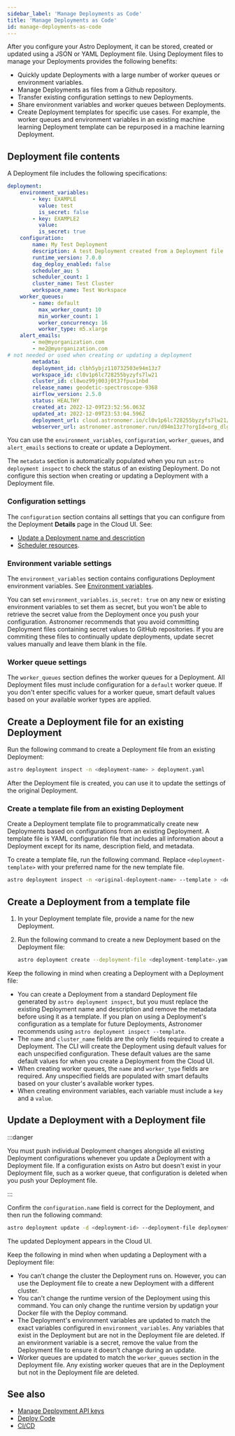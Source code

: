 ```yaml
---
sidebar_label: 'Manage Deployments as Code'
title: 'Manage Deployments as Code'
id: manage-deployments-as-code
---
```


<head>
  <meta name="description" content="Manage an Astro Deployment with JSON or YAML Deployment file. This Deployment file can be used to store, create, or update a Deployment's configuration." />
  <meta name="og:description" content="Manage an Astro Deployment with JSON or YAML Deployment file. This Deployment file can be used to store, create, or update a Deployment's configuration." />
</head>

After you configure your Astro Deployment, it can be stored, created or updated using a JSON or YAML Deployment file. Using Deployment files to manage your Deployments provides the following benefits:

- Quickly update Deployments with a large number of worker queues or environment variables.
- Manage Deployments as files from a Github repository.
- Transfer existing configuration settings to new Deployments. 
- Share environment variables and worker queues between Deployments.
- Create Deployment templates for specific use cases. For example, the worker queues and environment variables in an existing machine learning Deployment template can be repurposed in a machine learning Deployment.

## Deployment file contents

A Deployment file includes the following specifications:

```yaml
deployment:
    environment_variables:
        - key: EXAMPLE
          value: test
          is_secret: false
        - key: EXAMPLE2
          value:
          is_secret: true
    configuration:
        name: My Test Deployment
        description: A test Deployment created from a Deployment file
        runtime_version: 7.0.0
        dag_deploy_enabled: false
        scheduler_au: 5
        scheduler_count: 1
        cluster_name: Test Cluster
        workspace_name: Test Workspace
    worker_queues:
        - name: default
          max_worker_count: 10
          min_worker_count: 1
          worker_concurrency: 16
          worker_type: m5.xlarge
    alert_emails:
        - me@myorganization.com
        - me2@myorganization.com
# not needed or used when creating or updating a deployment
        metadata:
        deployment_id: clbh5ybjz110732503e94m13z7
        workspace_id: cl0v1p6lc728255byzyfs7lw21
        cluster_id: cl8woz99j003j0t37fpux1nbd
        release_name: geodetic-spectroscope-9368
        airflow_version: 2.5.0
        status: HEALTHY
        created_at: 2022-12-09T23:52:56.063Z
        updated_at: 2022-12-09T23:53:04.596Z
        deployment_url: cloud.astronomer.io/cl0v1p6lc728255byzyfs7lw21/deployments/clbh5ybjz110732503e94m13z7/analytics
        webserver_url: astronomer.astronomer.run/d94m13z7?orgId=org_dlgevirUCwI9vX10
```

You can use the `environment_variables`, `configuration`, `worker_queues`, and `alert_emails` sections to create or update a Deployment. 

The `metadata` section is automatically populated when you run `astro deployment inspect` to check the status of an existing Deployment. Do not configure this section when creating or updating a Deployment with a Deployment file. 

### Configuration settings

The `configuration` section contains all settings that you can configure from the Deployment **Details** page in the Cloud UI. See:

- [Update a Deployment name and description](configure-deployment-resources.md#update-a-deployment-name-and-description)
- [Scheduler resources](configure-deployment-resources.md#scheduler-resources).

### Environment variable settings

The `environment_variables` section contains configurations Deployment environment variables. See [Environment variables](environment-variables.md).

You can set `environment_variables.is_secret: true` on any new or existing environment variables to set them as secret, but you won't be able to retrieve the secret value from the Deployment once you push your configuration. Astronomer recommends that you avoid committing Deployment files containing secret values to GitHub repositories. If you are commiting these files to continually update deployments, update secret values manually and leave them blank in the file.

### Worker queue settings

The `worker_queues` section defines the worker queues for a Deployment. All Deployment files must include configuration for a `default` worker queue. If you don't enter specific values for a worker queue, smart default values based on your available worker types are applied.

## Create a Deployment file for an existing Deployment

Run the following command to create a Deployment file from an existing Deployment:

```bash
astro deployment inspect -n <deployment-name> > deployment.yaml
```

After the Deployment file is created, you can use it to update the settings of the original Deployment.

### Create a template file from an existing Deployment

Create a Deployment template file to programmatically create new Deployments based on configurations from an existing Deployment. A template file is YAML configuration file that includes all information about a Deployment except for its name, description field, and metadata.

To create a template file, run the following command. Replace `<deployment-template>` with your preferred name for the new template file.

```bash
astro deployment inspect -n <original-deployment-name> --template > <deployment-template>.yaml
```

## Create a Deployment from a template file

1. In your Deployment template file, provide a name for the new Deployment.
2. Run the following command to create a new Deployment based on the Deployment file:

    ```bash
    astro deployment create --deployment-file <deployment-template>.yaml
    ```

Keep the following in mind when creating a Deployment with a Deployment file:

- You can create a Deployment from a standard Deployment file generated by `astro deployment inspect`, but you must replace the existing Deployment name and description and remove the metadata before using it as a template. If you plan on using a Deployment's configuration as a template for future Deployments, Astronomer recommends using `astro deployment inspect --template`.
- The `name` and `cluster_name` fields are the only fields required to create a Deployment. The CLI will create the Deployment using default values for each unspecified configuration. These default values are the same default values for when you create a Deployment from the Cloud UI.
- When creating worker queues, the `name` and `worker_type` fields are required. Any unspecified fields are populated with smart defaults based on your cluster's available worker types. 
- When creating environment variables, each variable must include a `key` and a `value`.

## Update a Deployment with a Deployment file

:::danger 

You must push individual Deployment changes alongside all existing Deployment configurations whenever you update a Deployment with a Deployment file. If a configuration exists on Astro but doesn't exist in your Deployment file, such as a worker queue, that configuration is deleted when you push your Deployment file. 

:::

Confirm the `configuration.name` field is correct for the Deployment, and then run the following command:

```bash
astro deployment update -d <deployment-id> --deployment-file deployment.yaml
```

The updated Deployment appears in the Cloud UI.

Keep the following in mind when when updating a Deployment with a Deployment file:

- You can’t change the cluster the Deployment runs on. However, you can use the Deployment file to create a new Deployment with a different cluster.
- You can't change the runtime version of the Deployment using this command. You can only change the runtime version by updatign your Docker file with the Deploy command.
- The Deployment's environment variables are updated to match the exact variables configured in `environment_variables`. Any variables that exist in the Deployment but are not in the Deployment file are deleted. If an environment variable is a secret, remove the value from the Deployment file to ensure it doesn’t change during an update.
- Worker queues are updated to match the `worker_queues` section in the Deployment file. Any existing worker queues that are in the Deployment but not in the Deployment file are deleted.

## See also

- [Manage Deployment API keys](api-keys.md)
- [Deploy Code](deploy-code.md)
- [CI/CD](ci-cd.md)